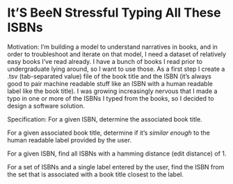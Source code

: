 # It’S BeeN Stressful Typing All These ISBNs
Motivation: I’m building a model to understand narratives in books, and in order to troubleshoot and iterate on that model, I need a dataset of relatively easy books I’ve read already. I have a bunch of books I read prior to undergraduate lying around, so I want to use those. As a first step I create a .tsv (tab-separated value) file of the book title and the ISBN (it’s always good to pair machine readable stuff like an ISBN with a human readable label like the book title). I was growing increasingly nervous that I made a typo in one or more of the ISBNs I typed from the books, so I decided to design a software solution.

Specification:
For a given ISBN, determine the associated book title.

For a given associated book title, determine if it’s *similar enough* to the human readable label provided by the user.

For a given ISBN, find all ISBNs with a hamming distance (edit distance) of 1.

For a set of ISBNs and a single label entered by the user, find the ISBN from the set that is associated with a book title closest to the label.
